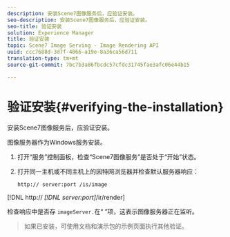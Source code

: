 ```yaml
---
description: 安装Scene7图像服务后，应验证安装。
seo-description: 安装Scene7图像服务后，应验证安装。
seo-title: 验证安装
solution: Experience Manager
title: 验证安装
topic: Scene7 Image Serving - Image Rendering API
uuid: ccc7688d-3d7f-4066-a19e-8a36ca56d711
translation-type: tm+mt
source-git-commit: 7bc7b3a86fbcdc57cfdc31745fae3afc06e44b15

---
```



# 验证安装{#verifying-the-installation}

安装Scene7图像服务后，应验证安装。

图像服务器作为Windows服务安装。

1. 打开“服务”控制面板，检查“Scene7图像服务”是否处于“开始”状态。
1. 打开同一主机或不同主机上的因特网浏览器并检查默认服务器响应：

   `http:// server:port /is/image`

[!DNL http:// *[!DNL server:port]*/ir/render]

检查响应中是否存 `imageServer.`在“ ”项，这表示图像服务器正在监听。
>如果已安装，可使用文档和演示包的示例页面执行其他验证。


